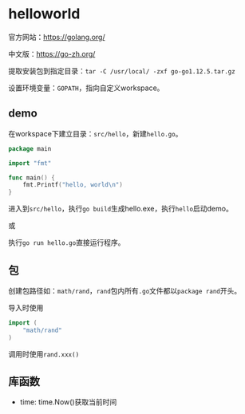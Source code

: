 # helloworld

官方网站：<https://golang.org/>

中文版：<https://go-zh.org/>

提取安装包到指定目录：`tar -C /usr/local/ -zxf go-go1.12.5.tar.gz`

设置环境变量：`GOPATH`，指向自定义workspace。

## demo

在workspace下建立目录：`src/hello`，新建`hello.go`。

```go
package main

import "fmt"

func main() {
	fmt.Printf("hello, world\n")
}
```

进入到`src/hello`，执行`go build`生成hello.exe，执行`hello`启动demo。

或

执行`go run hello.go`直接运行程序。

## 包

创建包路径如：`math/rand`，`rand`包内所有`.go`文件都以`package rand`开头。

导入时使用  
```go
import (
	"math/rand"
)
```

调用时使用`rand.xxx()`

## 库函数

- time: time.Now()获取当前时间
